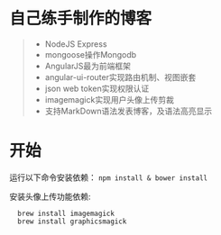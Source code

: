 # 自己练手制作的博客

> * NodeJS Express
> * mongoose操作Mongodb
> * AngularJS最为前端框架
> * angular-ui-router实现路由机制、视图嵌套
> * json web token实现权限认证
> * imagemagick实现用户头像上传剪裁
> * 支持MarkDown语法发表博客，及语法高亮显示

# 开始

运行以下命令安装依赖：
  ```npm install & bower install```

安装头像上传功能依赖:
```
  brew install imagemagick
  brew install graphicsmagick
```
